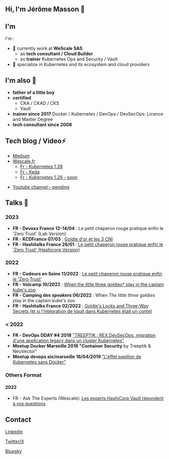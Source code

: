 ## Hi, I'm Jérôme Masson 👋

<!--
**Sphinxgaia/Sphinxgaia** is a ✨ _special_ ✨ repository because its `README.md` (this file) appears on your GitHub profile.

Here are some ideas to get you started:

- 🔭 I’m currently working on ...
- 🌱 I’m currently learning ...
- 👯 I’m looking to collaborate on ...
- 🤔 I’m looking for help with ...
- 💬 Ask me about ...
- 📫 How to reach me: ...
- 😄 Pronouns: ...
- ⚡ Fun fact: ...
-->

## I'm

I'm :
- 👯 currently work at **WeScale SAS** 
  - as **tech consultant / Cloud Builder**
  - as **trainer** Kubernetes Ops and Security / Vault
- 🔭 specialize in Kubernetes and its ecosystem and cloud providers

## I'm also 🌱 

- **father of a little boy**
- **certified**
  - CKA / CKAD / CKS
  - Vault
- **trainer since 2017** Docker / Kubernetes / DevOps / DevSecOps: Licence and Master Degree
- **tech consultant since 2008**

## Tech blog / Video⚡ 

- [Medium](https://medium.com/@sphinxgaia)
- [Wescale.fr](https://blog.wescale.fr)
  - [Fr - Kubernetes 1.28 ](https://blog.wescale.fr/kubernetes-1.28-planternetes-fonctionnalit%C3%A9s-et-am%C3%A9liorations)
  - [Fr - Keda](https://blog.wescale.fr/keda-cest-plus-fort-que-toi)
  - [Fr - Kubernetes 1.29 - soon]()
<!-- [Dev.to](https://dev.to/sphinxgaia) -->

- [Youtube channel - pending]()

## Talks 💬

### 2023

- **FR - Devoxx France 12-14/04** : Le petit chaperon rouge pratique enfin le 'Zero Trust' (Lab Version)
- **FR - KCDFrance 07/03** : [Goldie d'or et les 3 CNI](https://www.youtube.com/watch?v=opgQN2MxlvA)
- **FR - Hashitalks France 26/01** : [Le petit chaperon rouge pratique enfin le 'Zero Trust' (Hashicorp Version)](https://www.youtube.com/live/Rwm3nEhrIaU?si=tCWMzYL1E9iGJCle&t=1940)
### 2022
- **FR - Codeurs en Seine 11/2022** : [Le petit chaperon rouge pratique enfin le 'Zero Trust'](https://www.youtube.com/watch?v=47Eu6EC-xp0&list=PLbbYL6fWx8WyCEehq-sZx_iM3a4NVAoi-&index=23)
- **FR - Volcamp 10/2022** : [When the little three goldies* play in the captain kube's zoo](https://www.youtube.com/watch?v=X8tnewUMvIA)
- **FR - Camping des speakers 06/2022** : When *The little three goldies* play in the captain kube's zoo
- **FR - Hashitalks France 02/2022** : [Goldie's Locks and Three-Way Secrets (et si l'intégration de Vault dans Kubernetes était un conte)](https://www.youtube.com/live/EEkVTrSAWvI?feature=shared&t=13671)

### < 2022
- **FR - DevOps DDAY #4 2018** ["TREEPTIK : REX DevSecOps, migration d'une application legacy dans un cluster Kubernetes"](https://www.youtube.com/watch?v=w9bxSor53TQ)
- **Meetup Docker Marseille 2018 "Container Security** by Treeptik & NeuVector"
- **Meetup devops aix/marseille 16/04/2019** ["L'effet papillon de Kubernetes sans Docker"](https://www.youtube.com/watch?v=atR-8SDUf2Q)

### Others Format

#### 2022
- FR - Ask The Experts (Wescale): [Les experts HashiCorp Vault répondent à vos questions](https://www.linkedin.com/video/event/urn:li:ugcPost:6993970775653249024/)

## Contact

[Linkedin](https://www.linkedin.com/in/j%C3%A9r%C3%B4me-masson-%E2%8E%88%E2%8E%88%E2%8E%88-8766429/)

[Twitter/X](https://x.com/sphinxgaiaone)

[Bluesky](https://bsky.app/profile/sphinxgaia.bsky.social)